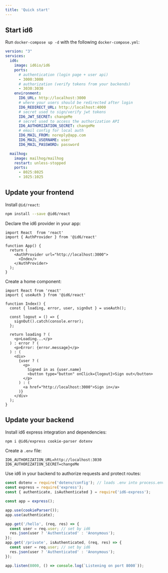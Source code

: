 ```yaml
---
title: 'Quick start'
---
```


## Start id6

Run `docker-compose up -d` with the following `docker-compose.yml`:

```yml
version: "3"
services:
  id6:
    image: id6io/id6
    ports:
      # authentication (login page + user api)
      - 3000:3000
      # authorization (verify tokens from your backends)
      - 3030:3030 
    environment:
      ID6_URL: http://localhost:3000
      # where your users should be redirected after login
      ID6_REDIRECT_URL: http://localhost:4000
      # secret used to sign/verify jwt tokens
      ID6_JWT_SECRET: changeMe
      # secret used to access the authorization API
      ID6_AUTHORIZATION_SECRET: changeMe
      # email config for local auth
      ID6_MAIL_FROM: noreply@app.com
      ID6_MAIL_USERNAME: user
      ID6_MAIL_PASSWORD: password

  mailhog:
    image: mailhog/mailhog
    restart: unless-stopped
    ports:
      - 8025:8025
      - 1025:1025
```

## Update your frontend

Install `@id/react`:

```bash
npm install --save @id6/react
```

Declare the id6 provider in your app:

```tsx
import React  from 'react'
import { AuthProvider } from '@id6/react'

function App() {
  return (
    <AuthProvider url="http://localhost:3000">
      <Index/>
    </AuthProvider>
  );
}
```

Create a home component:

```tsx
import React from 'react'
import { useAuth } from '@id6/react'

function Index() {
  const { loading, error, user, signOut } = useAuth();

  const logout = () => {
    signOut().catch(console.error);
  };

  return loading ? (
    <p>Loading...</p>
  ) : error ? (
    <p>Error: {error.message}</p>
  ) : (
    <div>
      {user ? (
        <p>
          Signed in as {user.name}
          <button type="button" onClick={logout}>Sign out</button>
        </p>
      ) : (
        <a href="http://localhost:3000">Sign in</a>
      )}
    </div>
  );
}
```

## Update your backend

Install id6 express integration and dependencies:

```bash
npm i @id6/express cookie-parser dotenv
```

Create a `.env` file:

```dotenv
ID6_AUTHORIZATION_URL=http://localhost:3030
ID6_AUTHORIZATION_SECRET=changeMe
```

Use id6 in your backend to authorize requests and protect routes:

```ts
const dotenv = require('dotenv/config'); // loads .env into process.env
const express = require('express');
const { authenticate, isAuthenticated } = require('id6-express');

const app = express();

app.use(cookieParser());
app.use(authenticate);

app.get('/hello', (req, res) => {
  const user = req.user; // set by id6
  res.json(user ? 'Authenticated' : 'Anonymous');
});
app.get('/private', isAuthenticated, (req, res) => {
  const user = req.user; // set by id6
  res.json(user ? 'Authenticated' : 'Anonymous');
});

app.listen(8000, () => console.log(`Listening on port 8000`));
```
